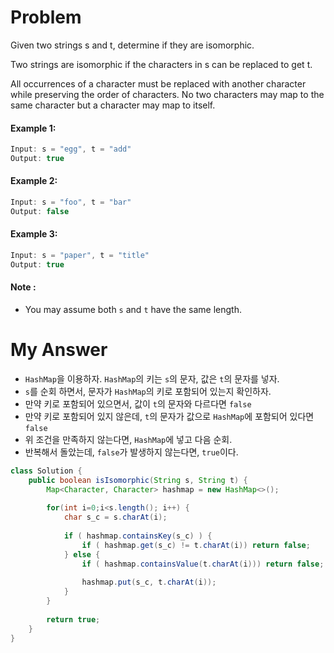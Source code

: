 # Problem

Given two strings s and t, determine if they are isomorphic.

Two strings are isomorphic if the characters in s can be replaced to get t.

All occurrences of a character must be replaced with another character while preserving the order of characters. No two characters may map to the same character but a character may map to itself.

#### Example 1:

```swift
Input: s = "egg", t = "add"
Output: true
```

#### Example 2:

```swift
Input: s = "foo", t = "bar"
Output: false
```

#### Example 3:

```swift
Input: s = "paper", t = "title"
Output: true
```

#### Note :

* You may assume both `s` and `t` have the same length.

# My Answer

* `HashMap`을 이용하자. `HashMap`의 키는 `s`의 문자, 값은 `t`의 문자를 넣자.
* `s`를 순회 하면서, 문자가 `HashMap`의 키로 포함되어 있는지 확인하자.
* 만약 키로 포함되어 있으면서, 값이 `t`의 문자와 다르다면 `false`
* 만약 키로 포함되어 있지 않은데, `t`의 문자가 값으로 `HashMap`에 포함되어 있다면 `false`
* 위 조건을 만족하지 않는다면, `HashMap`에 넣고 다음 순회.
* 반복해서 돌았는데, `false`가 발생하지 않는다면, `true`이다.

```java
class Solution {
    public boolean isIsomorphic(String s, String t) {
        Map<Character, Character> hashmap = new HashMap<>();
        
        for(int i=0;i<s.length(); i++) {
            char s_c = s.charAt(i);
            
            if ( hashmap.containsKey(s_c) ) {
                if ( hashmap.get(s_c) != t.charAt(i)) return false;
            } else {
                if ( hashmap.containsValue(t.charAt(i))) return false;
                
                hashmap.put(s_c, t.charAt(i));               
            }             
        }
        
        return true;
    }
}
```

